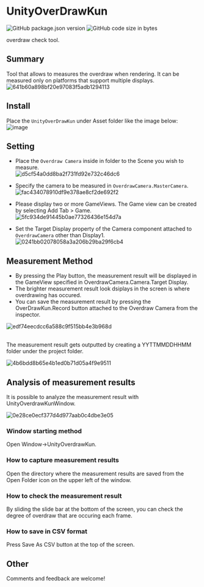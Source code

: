 # UnityOverDrawKun

![GitHub package.json version](https://img.shields.io/github/package-json/v/katsumasa/UnityOverDrawKun?style=plastic)
![GitHub code size in bytes](https://img.shields.io/github/languages/code-size/katsumasa/UnityOverDrawKun?style=plastic)

overdraw check tool.

## Summary

Tool that allows to measures the overdraw when rendering. 
It can be measured only on platforms that support multiple displays.</br>
![641b60a898bf20e97083f5adb1294113](https://user-images.githubusercontent.com/29646672/137099718-fa1850a7-1fe7-40b9-a1df-1a6d29cd1b4b.gif)


## Install

Place the `UnityOverDrawKun` under Asset folder like the image below:</br>
![image](https://user-images.githubusercontent.com/29646672/137099528-e92781a8-657c-4c91-b527-7924f24f08e2.png)


## Setting

- Place the `Overdraw Camera` inside in folder to the Scene you wish to measure.</br>
![d5cf54a0dd8ba2f731fd92e732c46dc6](https://user-images.githubusercontent.com/29646672/137100995-bcd30b40-8cb9-43eb-811d-fc4b212273bc.png)


- Specify the camera to be measured in `OverdrawCamera.MasterCamera`.</br>
![fac434078910df9e378ae8cf2de692f2](https://user-images.githubusercontent.com/29646672/137101051-5e1cc1f1-0076-4200-9adc-8388b672e335.png)


- Please display two or more GameViews. The Game view can be created by selecting Add Tab > Game.</br>
 ![5fc934de91445b0ae77326436e154d7a](https://user-images.githubusercontent.com/29646672/137101120-b6d2d0ef-908c-4031-8e5a-29e86dc711e2.png)


- Set the Target Display property of the Camera component attached to `OverdrawCamera` other than Display1.</br>
 ![0241bb02078058a3a206b29ba29f6cb4](https://user-images.githubusercontent.com/29646672/137101158-a6191d63-2590-4005-8046-c75f25ed2776.png)


## Measurement Method

- By pressing the Play button, the measurement result will be displayed in the GameView specified in OverdrawCamera.Camera.Target Display.
- The brighter measurement result look dsiplays in the screen is where overdrawing has occured. 
- You can save the measurement result by pressing the OverDrawKun.Record button attached to the Overdraw Camera from the inspector.</br>
  
![edf74eecdcc6a588c9f515bb4e3b968d](https://user-images.githubusercontent.com/29646672/137101207-f921811a-732c-4f49-8a5b-8a1cd58f1564.png)

 </br>
 The measurement result gets outputted by creating a YYTTMMDDHHMM folder under the project folder.
</br>

![4b6bdd8b65e4b1ed0b71d05a4f9e9511](https://user-images.githubusercontent.com/29646672/137101240-0ad277ff-00c6-4900-b04f-bd9d56873d0b.png)



## Analysis of measurement results

It is possible to analyze the measurement result with UnityOverdrawKunWindow.

![0e28ce0ecf377d4d977aab0c4dbe3e05](https://user-images.githubusercontent.com/29646672/137102502-f118399b-fc8e-46f4-bccb-cccd89860ab3.gif)


### Window starting method

Open Window->UnityOverdrawKun.

### How to capture measurement results

Open the directory where the measurement results are saved from the Open Folder icon on the upper left of the window.

### How to check the measurement result

By sliding the slide bar at the bottom of the screen, you can check the degree of overdraw that are occuring each frame.

### How to save in CSV format

Press Save As CSV button at the top of the screen.

## Other
Comments and feedback are welcome!</br>
